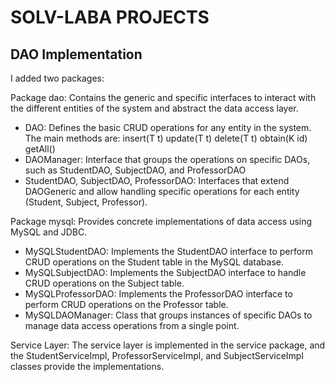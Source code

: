 # SOLV-LABA PROJECTS 
## DAO Implementation
I added two packages:

Package dao: Contains the generic and specific interfaces to interact with the different entities of the system and abstract the data access layer.
+ DAO<T>: Defines the basic CRUD operations for any entity in the system. The main methods are:
        insert(T t)
        update(T t)
        delete(T t)
        obtain(K id)
        getAll()
+ DAOManager: Interface that groups the operations on specific DAOs, such as StudentDAO, SubjectDAO, and ProfessorDAO
+ StudentDAO, SubjectDAO, ProfessorDAO: Interfaces that extend DAOGeneric and allow handling specific operations for each entity (Student, Subject, Professor).

Package mysql: Provides concrete implementations of data access using MySQL and JDBC.
+ MySQLStudentDAO: Implements the StudentDAO interface to perform CRUD operations on the Student table in the MySQL database.
+ MySQLSubjectDAO: Implements the SubjectDAO interface to handle CRUD operations on the Subject table.
+ MySQLProfessorDAO: Implements the ProfessorDAO interface to perform CRUD operations on the Professor table.
+ MySQLDAOManager: Class that groups instances of specific DAOs to manage data access operations from a single point.

Service Layer: The service layer is implemented in the service package, and the StudentServiceImpl, ProfessorServiceImpl, and SubjectServiceImpl classes provide the implementations.
